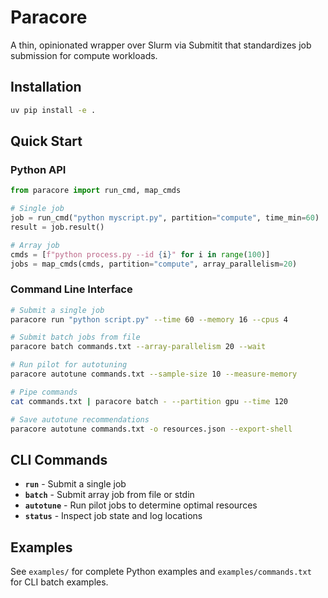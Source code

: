 # Paracore

A thin, opinionated wrapper over Slurm via Submitit that standardizes job submission for compute workloads.

## Installation

```bash
uv pip install -e .
```

## Quick Start

### Python API

```python
from paracore import run_cmd, map_cmds

# Single job
job = run_cmd("python myscript.py", partition="compute", time_min=60)
result = job.result()

# Array job
cmds = [f"python process.py --id {i}" for i in range(100)]
jobs = map_cmds(cmds, partition="compute", array_parallelism=20)
```

### Command Line Interface

```bash
# Submit a single job
paracore run "python script.py" --time 60 --memory 16 --cpus 4

# Submit batch jobs from file
paracore batch commands.txt --array-parallelism 20 --wait

# Run pilot for autotuning
paracore autotune commands.txt --sample-size 10 --measure-memory

# Pipe commands
cat commands.txt | paracore batch - --partition gpu --time 120

# Save autotune recommendations
paracore autotune commands.txt -o resources.json --export-shell
```

## CLI Commands

- **`run`** - Submit a single job
- **`batch`** - Submit array job from file or stdin
- **`autotune`** - Run pilot jobs to determine optimal resources
- **`status`** - Inspect job state and log locations

## Examples

See `examples/` for complete Python examples and `examples/commands.txt` for CLI batch examples.
